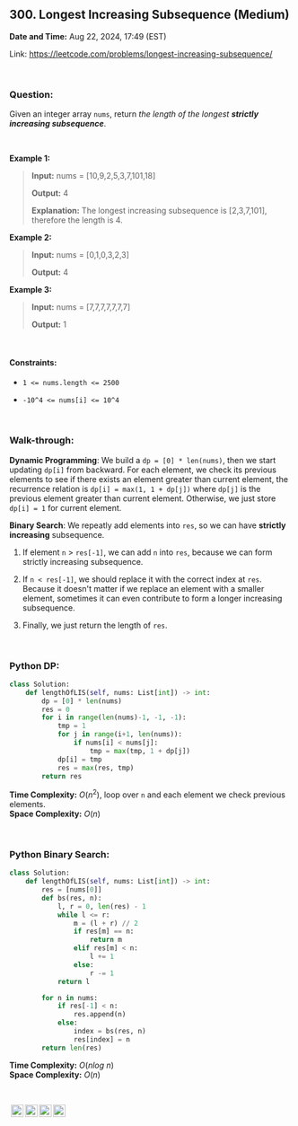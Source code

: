 ## 300. Longest Increasing Subsequence (Medium)
**Date and Time:** Aug 22, 2024, 17:49 (EST)

Link: https://leetcode.com/problems/longest-increasing-subsequence/

<br>

### Question:
Given an integer array `nums`, return _the length of the longest **strictly increasing subsequence**_.

<br>

**Example 1:**
> **Input:** nums = [10,9,2,5,3,7,101,18]
> 
> **Output:** 4
>
> **Explanation:** The longest increasing subsequence is [2,3,7,101], therefore the length is 4.

**Example 2:**
> **Input:** nums = [0,1,0,3,2,3]
> 
> **Output:** 4

**Example 3:**
> **Input:** nums = [7,7,7,7,7,7,7]
> 
> **Output:** 1

<br>

#### Constraints:
* `1 <= nums.length <= 2500`

* `-10^4 <= nums[i] <= 10^4`

<br>

### Walk-through: 
**Dynamic Programming**:
We build a `dp = [0] * len(nums)`, then we start updating `dp[i]` from backward. For each element, we check its previous elements to see if there exists an element greater than current element, the recurrence relation is `dp[i] = max(1, 1 + dp[j])` where `dp[j]` is the previous element greater than current element. Otherwise, we just store `dp[i] = 1` for current element.

**Binary Search**:
We repeatly add elements into `res`, so we can have **strictly increasing** subsequence.

1. If element `n` > `res[-1]`, we can add `n` into `res`, because we can form strictly increasing subsequence.

2. If `n < res[-1]`, we should replace it with the correct index at `res`. Because it doesn't matter if we replace an element with a smaller element, sometimes it can even contribute to form a longer increasing subsequence.

3. Finally, we just return the length of `res`.

<br>

### Python DP:
```python
class Solution:
    def lengthOfLIS(self, nums: List[int]) -> int:
        dp = [0] * len(nums)
        res = 0
        for i in range(len(nums)-1, -1, -1):
            tmp = 1
            for j in range(i+1, len(nums)):
                if nums[i] < nums[j]:
                    tmp = max(tmp, 1 + dp[j])
            dp[i] = tmp
            res = max(res, tmp)
        return res
```
**Time Complexity:** $O(n^2)$, loop over `n` and each element we check previous elements. <br>
**Space Complexity:** $O(n)$

<br>

### Python Binary Search:
```python
class Solution:
    def lengthOfLIS(self, nums: List[int]) -> int:
        res = [nums[0]]
        def bs(res, n):
            l, r = 0, len(res) - 1
            while l <= r:
                m = (l + r) // 2
                if res[m] == n:
                    return m
                elif res[m] < n:
                    l += 1
                else:
                    r -= 1
            return l

        for n in nums:
            if res[-1] < n:
                res.append(n)
            else:
                index = bs(res, n)
                res[index] = n
        return len(res)
```
**Time Complexity:** $O(nlog\ n)$ <br>
**Space Complexity:** $O(n)$

<br>

<img style="height:22px!important;margin-left:3px;vertical-align:text-bottom;" src="https://mirrors.creativecommons.org/presskit/icons/cc.svg?ref=chooser-v1" alt="CC BY-NC-SA" title="CC BY-NC-SA"><img style="height:22px!important;margin-left:3px;vertical-align:text-bottom;" src="https://mirrors.creativecommons.org/presskit/icons/by.svg?ref=chooser-v1" alt="BY: credit must be given to the creator" title="BY: credit must be given to the creator"><img style="height:22px!important;margin-left:3px;vertical-align:text-bottom;" src="https://mirrors.creativecommons.org/presskit/icons/nc.svg?ref=chooser-v1" alt="NC: Only noncommercial uses of the work are permitted" title="NC: Only noncommercial uses of the work are permitted"><img style="height:22px!important;margin-left:3px;vertical-align:text-bottom;" src="https://mirrors.creativecommons.org/presskit/icons/sa.svg?ref=chooser-v1" alt="SA: Adaptations must be shared under the same terms" title="SA: Adaptations must be shared under the same terms">